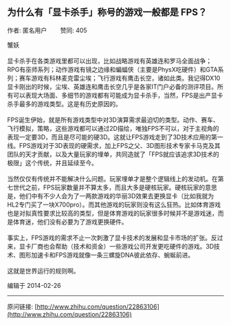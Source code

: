## 为什么有「显卡杀手」称号的游戏一般都是 FPS？

作者: 匿名用户&nbsp;&nbsp;&nbsp;&nbsp;&nbsp;&nbsp;&nbsp;&nbsp;赞同: 405


蟹妖<br><br>显卡杀手在各类游戏里都可以出现，比如战略游戏有英雄连和罗马全面战争；RPG有巫师系列；动作游戏有镜之边缘和蝙蝠侠（主要是PhysX吃硬件）和GTA系列；赛车游戏有科林麦克雷尘埃；飞行游戏有鹰击长空，诸如此类。我记得DX10 显卡刚出的时候，尘埃、英雄连和鹰击长空几乎是各家IT门户必备的测评项目。所有可以表现大场面、多细节的游戏都有可能成为显卡杀手，当然，FPS是出产显卡杀手最多的游戏类型。这是有历史原因的。<br><br>FPS诞生伊始，就是所有游戏类型中对3D演算需求最迫切的类型。动作、赛车、飞行模拟，策略，这些游戏都可以通过2D描绘，唯独FPS不可以，对于主视角的表现一定要3D，而且是尽可能的硬3D。这就让FPS游戏走到了3D技术应用的第一线。FPS游戏对于3D表现的硬需求，加上FPS之父、3D图形技术专家卡马克及其团队的天才贡献，以及大量玩家的埋单，共同造就了「FPS就应该追求3D技术的极限」这个传统，并且延续至今。<br><br>当然仅仅有传统并不能解决什么问题。玩家埋单才是整个逻辑线上的发动机。在第七世代之前，FPS玩家数量并不算太多，而且大多是硬核玩家。硬核玩家的意思是，他们中有不少人会为了一两款游戏的华丽3D效果去更换显卡（比如我就为HL2专门买了一块X700pro）。而其他游戏的玩家则没有这么狂热。比如体育游戏也是对拟真性要求比较高的类型，但是体育游戏的玩家很多时候并不是游戏迷，而是体育迷，他们没有必要为了游戏更换硬件。<br><br>事实上，FPS游戏的需求不止一次刺激了显卡技术的发展和显卡市场的扩张。反过来，显卡厂商也会帮助（技术和资金）一些游戏公司开发更吃硬件的游戏。3D技术、图形加速卡和FPS游戏就像一条三螺旋DNA彼此依存、蜿蜒前进。<br><br>这就是世界运行的规则啊。



编辑于 2014-02-26



---
原问链接: [http://www.zhihu.com/question/22863106](http://www.zhihu.com/question/22863106)